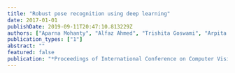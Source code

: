 ```yaml
---
title: "Robust pose recognition using deep learning"
date: 2017-01-01
publishDate: 2019-09-11T20:47:10.813229Z
authors: ["Aparna Mohanty", "Alfaz Ahmed", "Trishita Goswami", "Arpita Das", "Pratik Vaishnavi", "Rajiv Ranjan Sahay"]
publication_types: ["1"]
abstract: ""
featured: false
publication: "*Proceedings of International Conference on Computer Vision and Image Processing*"
---
```


